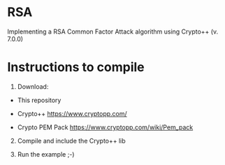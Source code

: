 # RSA

Implementing a RSA Common Factor Attack algorithm using Crypto++ (v. 7.0.0)

# Instructions to compile

1) Download: 

- This repository

- Crypto++  https://www.cryptopp.com/

- Crypto PEM Pack https://www.cryptopp.com/wiki/Pem_pack

2) Compile and include the Crypto++ lib

3) Run the example ;-)
